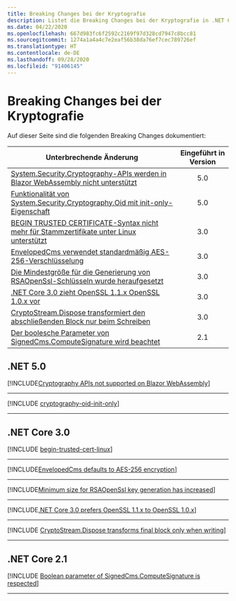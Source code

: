 ```yaml
---
title: Breaking Changes bei der Kryptografie
description: Listet die Breaking Changes bei der Kryptografie in .NET Core auf.
ms.date: 04/22/2020
ms.openlocfilehash: 667d983fc6f2592c2169f97d328cd7947c8bcc81
ms.sourcegitcommit: 1274a1a4a4c7e2eaf56b38da76ef7cec789726ef
ms.translationtype: HT
ms.contentlocale: de-DE
ms.lasthandoff: 09/28/2020
ms.locfileid: "91406145"
---
```

# <a name="cryptography-breaking-changes"></a>Breaking Changes bei der Kryptografie

Auf dieser Seite sind die folgenden Breaking Changes dokumentiert:

| Unterbrechende Änderung | Eingeführt in Version |
| - | :-: |
| [System.Security.Cryptography-APIs werden in Blazor WebAssembly nicht unterstützt](#systemsecuritycryptography-apis-not-supported-on-blazor-webassembly) | 5.0 |
| [Funktionalität von System.Security.Cryptography.Oid mit init-only-Eigenschaft](#systemsecuritycryptographyoid-is-functionally-init-only) | 5.0 |
| [BEGIN TRUSTED CERTIFICATE-Syntax nicht mehr für Stammzertifikate unter Linux unterstützt](#begin-trusted-certificate-syntax-no-longer-supported-for-root-certificates-on-linux) | 3.0 |
| [EnvelopedCms verwendet standardmäßig AES-256-Verschlüsselung](#envelopedcms-defaults-to-aes-256-encryption) | 3.0 |
| [Die Mindestgröße für die Generierung von RSAOpenSsl-Schlüsseln wurde heraufgesetzt](#minimum-size-for-rsaopenssl-key-generation-has-increased) | 3.0 |
| [.NET Core 3.0 zieht OpenSSL 1.1.x OpenSSL 1.0.x vor](#net-core-30-prefers-openssl-11x-to-openssl-10x) | 3.0 |
| [CryptoStream.Dispose transformiert den abschließenden Block nur beim Schreiben](#cryptostreamdispose-transforms-final-block-only-when-writing) | 3.0 |
| [Der boolesche Parameter von SignedCms.ComputeSignature wird beachtet](#boolean-parameter-of-signedcmscomputesignature-is-respected) | 2.1 |

## <a name="net-50"></a>.NET 5.0

[!INCLUDE[Cryptography APIs not supported on Blazor WebAssembly](~/includes/core-changes/cryptography/5.0/cryptography-apis-not-supported-on-blazor-webassembly.md)]

***

[!INCLUDE [cryptography-oid-init-only](../../../includes/core-changes/cryptography/5.0/cryptography-oid-init-only.md)]

***

## <a name="net-core-30"></a>.NET Core 3.0

[!INCLUDE [begin-trusted-cert-linux](~/includes/core-changes/cryptography/3.0/begin-trusted-cert-linux.md)]

***

[!INCLUDE[EnvelopedCms defaults to AES-256 encryption](~/includes/core-changes/cryptography/3.0/envelopedcms-defaults-to-aes256.md)]

***

[!INCLUDE[Minimum size for RSAOpenSsl key generation has increased](~/includes/core-changes/cryptography/3.0/minimum-rsaopenssl-key-size-change.md)]

***

[!INCLUDE[.NET Core 3.0 prefers OpenSSL 1.1.x to OpenSSL 1.0.x](~/includes/core-changes/cryptography/3.0/net-core-3-0-prefers-openssl-1-1-x.md)]

***

[!INCLUDE [CryptoStream.Dispose transforms final block only when writing](~/includes/core-changes/cryptography/3.0/cryptography-cryptostream-dispose-final-block-write.md)]

***

## <a name="net-core-21"></a>.NET Core 2.1

[!INCLUDE [Boolean parameter of SignedCms.ComputeSignature is respected](~/includes/core-changes/cryptography/2.1/compute-signature-silent-parameter.md)]

***
